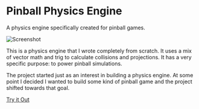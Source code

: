 # Pinball Physics Engine
<!-- /title -->

A physics engine specifically created for pinball games.

![Screenshot](.yo1dog/pinballPhysicsEngineThumb.png)
<!-- /thumb -->

<!-- desc -->
This is a physics engine that I wrote completely from scratch. It uses a mix of vector math and trig to calculate
collisions and projections. It has a very specific purpose: to power pinball simulations.

The project started just as an interest in building a physics engine. At some point I decided I wanted to build some
kind of pinball game and the project shifted towards that goal.
<!-- /desc -->

[Try it Out](.yo1dog/pinballPhysicsEngine.jar?raw=true)
<!-- /exec -->
